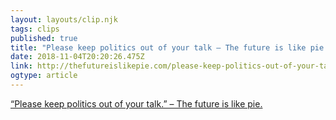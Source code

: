 ```yaml
---
layout: layouts/clip.njk
tags: clips
published: true
title: "Please keep politics out of your talk – The future is like pie." 
date: 2018-11-04T20:20:26.475Z
link: http://thefutureislikepie.com/please-keep-politics-out-of-your-talk/
ogtype: article
---
```

[ “Please keep politics out of your talk.” – The future is like pie. ]( http://thefutureislikepie.com/please-keep-politics-out-of-your-talk/ )
